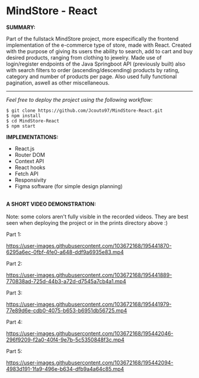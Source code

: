 # MindStore - React

**SUMMARY:**

Part of the fullstack MindStore project, more especifically the frontend implementation of the e-commerce type  of store, made with React. Created with the purpose of giving its users the ability to search, add to cart and buy desired products, ranging from clothing to jewelry. Made use of login/register endpoints of the Java Springboot API (previously built) also with search filters to order (ascending/descending) products by rating, category and number of products per page. Also used fully functional pagination, aswell as other miscellaneous.

---

_Feel free to deploy the project using the following workflow:_

```
$ git clone https://github.com/Jcouto97/MindStore-React.git
$ npm install
$ cd MindStore-React
$ npm start
```

**IMPLEMENTATIONS:**

- React.js 
- Router DOM
- Context API
- React hooks 
- Fetch API
- Responsivity
- Figma software (for simple design planning)
  <br/><br/>

**A SHORT VIDEO DEMONSTRATION:**
  <br/><br/>
Note: some colors aren't fully visible in the recorded videos. They are best seen when deploying the project or in the prints directory above :) 

Part 1:

https://user-images.githubusercontent.com/103672168/195441870-6295a6ec-0fbf-4fe0-a648-ddf9a6935e83.mp4

Part 2:

https://user-images.githubusercontent.com/103672168/195441889-770838ad-725d-44b3-a72d-d7545a7cb4a1.mp4

Part 3:

https://user-images.githubusercontent.com/103672168/195441979-77e89d6e-cdb0-4075-b653-b6951db56725.mp4

Part 4:

https://user-images.githubusercontent.com/103672168/195442046-296f9209-f2a0-40f4-9e7b-5c5350848f3c.mp4

Part 5:

https://user-images.githubusercontent.com/103672168/195442094-4983d191-1fa9-496e-b634-dfb9a4a64c85.mp4

